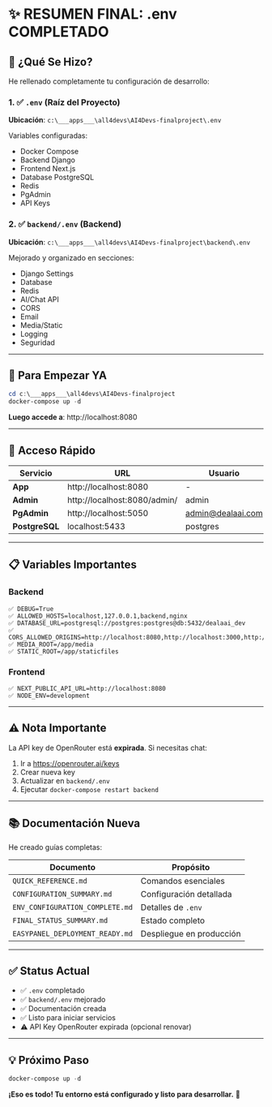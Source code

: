 # ✨ RESUMEN FINAL: .env COMPLETADO

## 📝 ¿Qué Se Hizo?

He rellenado completamente tu configuración de desarrollo:

### 1. ✅ `.env` (Raíz del Proyecto)

**Ubicación**: `c:\___apps___\all4devs\AI4Devs-finalproject\.env`

Variables configuradas:

- Docker Compose
- Backend Django
- Frontend Next.js
- Database PostgreSQL
- Redis
- PgAdmin
- API Keys

### 2. ✅ `backend/.env` (Backend)

**Ubicación**: `c:\___apps___\all4devs\AI4Devs-finalproject\backend\.env`

Mejorado y organizado en secciones:

- Django Settings
- Database
- Redis
- AI/Chat API
- CORS
- Email
- Media/Static
- Logging
- Seguridad

---

## 🚀 Para Empezar YA

```powershell
cd c:\___apps___\all4devs\AI4Devs-finalproject
docker-compose up -d
```

**Luego accede a**: http://localhost:8080

---

## 🔑 Acceso Rápido

| Servicio       | URL                          | Usuario           | Contraseña |
| -------------- | ---------------------------- | ----------------- | ---------- |
| **App**        | http://localhost:8080        | -                 | -          |
| **Admin**      | http://localhost:8080/admin/ | admin             | admin123   |
| **PgAdmin**    | http://localhost:5050        | admin@dealaai.com | admin123   |
| **PostgreSQL** | localhost:5433               | postgres          | postgres   |

---

## 📋 Variables Importantes

### Backend

```env
✅ DEBUG=True
✅ ALLOWED_HOSTS=localhost,127.0.0.1,backend,nginx
✅ DATABASE_URL=postgresql://postgres:postgres@db:5432/dealaai_dev
✅ CORS_ALLOWED_ORIGINS=http://localhost:8080,http://localhost:3000,http://localhost:3001
✅ MEDIA_ROOT=/app/media
✅ STATIC_ROOT=/app/staticfiles
```

### Frontend

```env
✅ NEXT_PUBLIC_API_URL=http://localhost:8080
✅ NODE_ENV=development
```

---

## ⚠️ Nota Importante

La API key de OpenRouter está **expirada**. Si necesitas chat:

1. Ir a https://openrouter.ai/keys
2. Crear nueva key
3. Actualizar en `backend/.env`
4. Ejecutar `docker-compose restart backend`

---

## 📚 Documentación Nueva

He creado guías completas:

| Documento                       | Propósito                |
| ------------------------------- | ------------------------ |
| `QUICK_REFERENCE.md`            | Comandos esenciales      |
| `CONFIGURATION_SUMMARY.md`      | Configuración detallada  |
| `ENV_CONFIGURATION_COMPLETE.md` | Detalles de `.env`       |
| `FINAL_STATUS_SUMMARY.md`       | Estado completo          |
| `EASYPANEL_DEPLOYMENT_READY.md` | Despliegue en producción |

---

## ✅ Status Actual

- ✅ `.env` completado
- ✅ `backend/.env` mejorado
- ✅ Documentación creada
- ✅ Listo para iniciar servicios
- ⚠️ API Key OpenRouter expirada (opcional renovar)

---

## 💡 Próximo Paso

```powershell
docker-compose up -d
```

**¡Eso es todo! Tu entorno está configurado y listo para desarrollar.** 🎉
